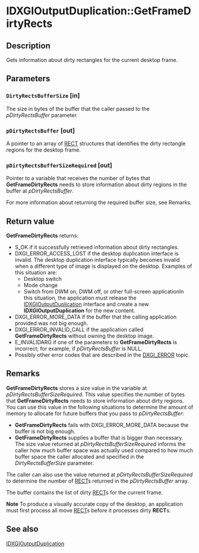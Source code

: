 # IDXGIOutputDuplication::GetFrameDirtyRects

## Description

Gets information about dirty rectangles for the current desktop frame.

## Parameters

### `DirtyRectsBufferSize` [in]

The size in bytes of the buffer that the caller passed to the *pDirtyRectsBuffer*
parameter.

### `pDirtyRectsBuffer` [out]

A pointer to an array of [RECT](https://learn.microsoft.com/windows/desktop/api/windef/ns-windef-rect) structures
that identifies the dirty rectangle regions for the desktop frame.

### `pDirtyRectsBufferSizeRequired` [out]

Pointer to a variable that receives the number of bytes that
**GetFrameDirtyRects**
needs to store information about dirty regions in the buffer at
*pDirtyRectsBuffer*.

For more information about returning the required buffer size, see Remarks.

## Return value

**GetFrameDirtyRects**
returns:

* S_OK if it successfully retrieved information about dirty rectangles.
* DXGI_ERROR_ACCESS_LOST if the desktop duplication interface is invalid. The desktop duplication
  interface typically becomes invalid when a different type of image is displayed on the desktop. Examples of
  this situation are:
  + Desktop switch
  + Mode change
  + Switch from DWM on, DWM off, or other full-screen applicationIn this situation, the application must release the
  [IDXGIOutputDuplication](https://learn.microsoft.com/windows/desktop/api/dxgi1_2/nn-dxgi1_2-idxgioutputduplication) interface and
  create a new
  **IDXGIOutputDuplication** for the new
  content.
* DXGI_ERROR_MORE_DATA if the buffer that the calling application provided was not big enough.
* DXGI_ERROR_INVALID_CALL if the application called
  **GetFrameDirtyRects**
  without owning the desktop image.
* E_INVALIDARG if one of the parameters to
  **GetFrameDirtyRects**
  is incorrect; for example, if *pDirtyRectsBuffer* is NULL.
* Possibly other error codes that are described in the [DXGI_ERROR](https://learn.microsoft.com/windows/desktop/direct3ddxgi/dxgi-error) topic.

## Remarks

**GetFrameDirtyRects** stores a size value in the variable at *pDirtyRectsBufferSizeRequired*. This value specifies the number of bytes that **GetFrameDirtyRects** needs to store information about dirty regions. You can use this value
in the following situations to determine the amount of memory to allocate for future buffers that you pass to *pDirtyRectsBuffer*:

* **GetFrameDirtyRects**
  fails with DXGI_ERROR_MORE_DATA because the buffer is not big enough.
* **GetFrameDirtyRects**
  supplies a buffer that is bigger than necessary. The size value returned at
  *pDirtyRectsBufferSizeRequired* informs the caller how much buffer space was actually
  used compared to how much buffer space the caller allocated and specified in the
  *DirtyRectsBufferSize* parameter.

The caller can also use the value returned at *pDirtyRectsBufferSizeRequired* to
determine the number of [RECT](https://learn.microsoft.com/windows/desktop/api/windef/ns-windef-rect)s returned in the *pDirtyRectsBuffer* array.

The buffer contains the list of dirty [RECT](https://learn.microsoft.com/windows/desktop/api/windef/ns-windef-rect)s for the current frame.

**Note** To produce a visually accurate copy of the desktop, an application must first process all move [RECT](https://learn.microsoft.com/windows/desktop/api/windef/ns-windef-rect)s before
it processes dirty **RECT**s.

## See also

[IDXGIOutputDuplication](https://learn.microsoft.com/windows/desktop/api/dxgi1_2/nn-dxgi1_2-idxgioutputduplication)